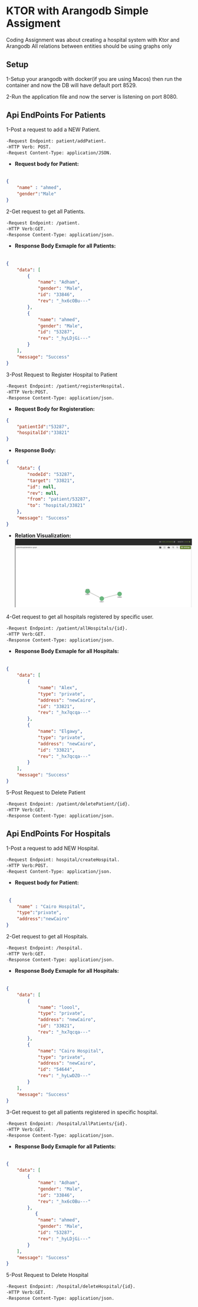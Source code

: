 # KTOR with Arangodb Simple Assigment

Coding Assignment was about creating a hospital system with Ktor and Arangodb 
All relations between entities should be using graphs only

## Setup
1-Setup your arangodb with docker(if you are using Macos) then run the container and now the DB will have default port 8529.

2-Run the application file and now the server is listening on port 8080.

## Api EndPoints For Patients 

1-Post a request to add a NEW Patient.

    -Request Endpoint: patient/addPatient.
    -HTTP Verb: POST.
    -Request Content-Type: application/JSON.

- **Request body for Patient:**

```json

{
    "name" : "ahmed",
    "gender":"Male"
}
```
2-Get request to get all Patients.

    -Request Endpoint: /patient.
    -HTTP Verb:GET.
    -Response Content-Type: application/json.

- **Response Body Exmaple for all Patients:**
```json

{
    "data": [
        {
            "name": "Adham",
            "gender": "Male",
            "id": "33846",
            "rev": "_hx6cOBu---"
        },
        {
            "name": "ahmed",
            "gender": "Male",
            "id": "53287",
            "rev": "_hyLDjGi---"
        }
    ],
    "message": "Success"
}
```

3-Post Request to Register Hospital to Patient
    
    -Request Endpoint: /patient/registerHospital.
    -HTTP Verb:POST.
    -Response Content-Type: application/json.

- **Request Body for Registeration:**

```json
{
    "patientId":"53287",
    "hospitalId":"33821"
}
```
- **Response Body:**
```json
{
    "data": {
        "nodeId": "53287",
        "target": "33821",
        "id": null,
        "rev": null,
        "from": "patient/53287",
        "to": "hospital/33821"
    },
    "message": "Success"
}
```
- **Relation Visualization:**
![Relation](imgs/Relation.png)


4-Get request to get all hospitals registered by specific user.

    -Request Endpoint: /patient/allHospitals/{id}.
    -HTTP Verb:GET.
    -Response Content-Type: application/json.


- **Response Body Exmaple for all Hospitals:**
```json

{
    "data": [
        {
            "name": "Alex",
            "type": "private",
            "address": "newCairo",
            "id": "33821",
            "rev": "_hx7qcqa---"
        },
        {
            "name": "Elgawy",
            "type": "private",
            "address": "newCairo",
            "id": "33821",
            "rev": "_hx7qcqa---"
        }
    ],
    "message": "Success"
}
```

5-Post Request to Delete Patient

    -Request Endpoint: /patient/deletePatient/{id}.
    -HTTP Verb:GET.
    -Response Content-Type: application/json.



## Api EndPoints For Hospitals

1-Post a request to add NEW Hospital.

    -Request Endpoint: hospital/createHospital.
    -HTTP Verb:POST.
    -Request Content-Type: application/json.

- **Request body for Patient:**
```json

 {
    "name" : "Cairo Hospital",
    "type":"private",
    "address":"newCairo"
}
```

2-Get request to get all Hospitals.

    -Request Endpoint: /hospital.
    -HTTP Verb:GET.
    -Response Content-Type: application/json.

- **Response Body Exmaple for all Hospitals:**
```json

{
    "data": [
        {
            "name": "loool",
            "type": "private",
            "address": "newCairo",
            "id": "33821",
            "rev": "_hx7qcqa---"
        },
        {
            "name": "Cairo Hospital",
            "type": "private",
            "address": "newCairo",
            "id": "54644",
            "rev": "_hyLwDZO---"
        }
    ],
    "message": "Success"
}
```
3-Get request to get all patients registered in specific hospital.

    -Request Endpoint: /hospital/allPatients/{id}.
    -HTTP Verb:GET.
    -Response Content-Type: application/json.
    
- **Response Body Exmaple for all Patients:**
```json

{
    "data": [
        {
            "name": "Adham",
            "gender": "Male",
            "id": "33846",
            "rev": "_hx6cOBu---"
        },
           {
            "name": "ahmed",
            "gender": "Male",
            "id": "53287",
            "rev": "_hyLDjGi---"
        }
    ],
    "message": "Success"
}
```
5-Post Request to Delete Hospital

    -Request Endpoint: /hospital/deleteHospital/{id}.
    -HTTP Verb:GET.
    -Response Content-Type: application/json.


    
